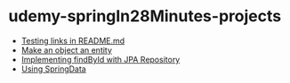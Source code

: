 # udemy-springIn28Minutes-projects

* [Testing links in README.md](https://github.com/PascoeJeff/udemy-springIn28Minutes-projects/commit/6104fccbbef11cf1db2aa523047bd65ca275ff88)
* [Make an object an entity](https://github.com/PascoeJeff/udemy-springIn28Minutes-projects/commit/dba2bd37990c2dae7ae65b02ac6e6fb465936bb8)
* [Implementing findById with JPA Repository](https://github.com/PascoeJeff/udemy-springIn28Minutes-projects/commit/dd7c5a3c86458226402cbb3f0531ecfa170399b4)
* [Using SpringData](https://github.com/PascoeJeff/udemy-springIn28Minutes-projects/commit/3f35ac85e9778f82bced7337baed111252496ef8)
